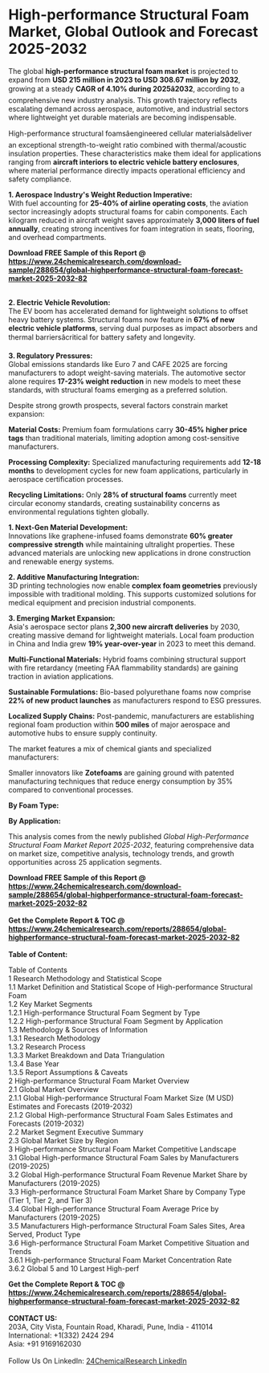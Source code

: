 <h1>High-performance Structural Foam Market, Global Outlook and Forecast 2025-2032</h1><p>The global <strong>high-performance structural foam market</strong> is projected to expand from <strong>USD 215 million in 2023 to USD 308.67 million by 2032</strong>, growing at a steady <strong>CAGR of 4.10% during 2025â2032</strong>, according to a comprehensive new industry analysis. This growth trajectory reflects escalating demand across aerospace, automotive, and industrial sectors where lightweight yet durable materials are becoming indispensable.</p><p>High-performance structural foamsâengineered cellular materialsâdeliver an exceptional strength-to-weight ratio combined with thermal/acoustic insulation properties. These characteristics make them ideal for applications ranging from <strong>aircraft interiors to electric vehicle battery enclosures</strong>, where material performance directly impacts operational efficiency and safety compliance.</p><p><strong>1. Aerospace Industry's Weight Reduction Imperative:</strong><br>
With fuel accounting for <strong>25-40% of airline operating costs</strong>, the aviation sector increasingly adopts structural foams for cabin components. Each kilogram reduced in aircraft weight saves approximately <strong>3,000 liters of fuel annually</strong>, creating strong incentives for foam integration in seats, flooring, and overhead compartments.</p><div><b>Download FREE Sample of this Report @ 
            <a href="https://www.24chemicalresearch.com/download-sample/288654/global-highperformance-structural-foam-forecast-market-2025-2032-82">
            https://www.24chemicalresearch.com/download-sample/288654/global-highperformance-structural-foam-forecast-market-2025-2032-82</a></b></div><br><p><strong>2. Electric Vehicle Revolution:</strong><br>
The EV boom has accelerated demand for lightweight solutions to offset heavy battery systems. Structural foams now feature in <strong>67% of new electric vehicle platforms</strong>, serving dual purposes as impact absorbers and thermal barriersâcritical for battery safety and longevity.</p><p><strong>3. Regulatory Pressures:</strong><br>
Global emissions standards like Euro 7 and CAFE 2025 are forcing manufacturers to adopt weight-saving materials. The automotive sector alone requires <strong>17-23% weight reduction</strong> in new models to meet these standards, with structural foams emerging as a preferred solution.</p><p>Despite strong growth prospects, several factors constrain market expansion:</p><p><strong>Material Costs:</strong> Premium foam formulations carry <strong>30-45% higher price tags</strong> than traditional materials, limiting adoption among cost-sensitive manufacturers.</p><p><strong>Processing Complexity:</strong> Specialized manufacturing requirements add <strong>12-18 months</strong> to development cycles for new foam applications, particularly in aerospace certification processes.</p><p><strong>Recycling Limitations:</strong> Only <strong>28% of structural foams</strong> currently meet circular economy standards, creating sustainability concerns as environmental regulations tighten globally.</p><p><strong>1. Next-Gen Material Development:</strong><br>
Innovations like graphene-infused foams demonstrate <strong>60% greater compressive strength</strong> while maintaining ultralight properties. These advanced materials are unlocking new applications in drone construction and renewable energy systems.</p><p><strong>2. Additive Manufacturing Integration:</strong><br>
3D printing technologies now enable <strong>complex foam geometries</strong> previously impossible with traditional molding. This supports customized solutions for medical equipment and precision industrial components.</p><p><strong>3. Emerging Market Expansion:</strong><br>
Asia's aerospace sector plans <strong>2,300 new aircraft deliveries</strong> by 2030, creating massive demand for lightweight materials. Local foam production in China and India grew <strong>19% year-over-year</strong> in 2023 to meet this demand.</p><p><strong>Multi-Functional Materials:</strong> Hybrid foams combining structural support with fire retardancy (meeting FAA flammability standards) are gaining traction in aviation applications.</p><p><strong>Sustainable Formulations:</strong> Bio-based polyurethane foams now comprise <strong>22% of new product launches</strong> as manufacturers respond to ESG pressures.</p><p><strong>Localized Supply Chains:</strong> Post-pandemic, manufacturers are establishing regional foam production within <strong>500 miles</strong> of major aerospace and automotive hubs to ensure supply continuity.</p><p>The market features a mix of chemical giants and specialized manufacturers:</p><p>Smaller innovators like <strong>Zotefoams</strong> are gaining ground with patented manufacturing techniques that reduce energy consumption by 35% compared to conventional processes.</p><p><strong>By Foam Type:</strong></p><p><strong>By Application:</strong></p><p>This analysis comes from the newly published <em>Global High-Performance Structural Foam Market Report 2025-2032</em>, featuring comprehensive data on market size, competitive analysis, technology trends, and growth opportunities across 25 application segments.</p><div><b>Download FREE Sample of this Report @ 
            <a href="https://www.24chemicalresearch.com/download-sample/288654/global-highperformance-structural-foam-forecast-market-2025-2032-82">
            https://www.24chemicalresearch.com/download-sample/288654/global-highperformance-structural-foam-forecast-market-2025-2032-82</a></b></div><br><div><b>Get the Complete Report & TOC @ 
            <a href="https://www.24chemicalresearch.com/reports/288654/global-highperformance-structural-foam-forecast-market-2025-2032-82">
            https://www.24chemicalresearch.com/reports/288654/global-highperformance-structural-foam-forecast-market-2025-2032-82</a></b></div><br>
            <b>Table of Content:</b><p>Table of Contents<br />
1 Research Methodology and Statistical Scope<br />
1.1 Market Definition and Statistical Scope of High-performance Structural Foam<br />
1.2 Key Market Segments<br />
1.2.1 High-performance Structural Foam Segment by Type<br />
1.2.2 High-performance Structural Foam Segment by Application<br />
1.3 Methodology & Sources of Information<br />
1.3.1 Research Methodology<br />
1.3.2 Research Process<br />
1.3.3 Market Breakdown and Data Triangulation<br />
1.3.4 Base Year<br />
1.3.5 Report Assumptions & Caveats<br />
2 High-performance Structural Foam Market Overview<br />
2.1 Global Market Overview<br />
2.1.1 Global High-performance Structural Foam Market Size (M USD) Estimates and Forecasts (2019-2032)<br />
2.1.2 Global High-performance Structural Foam Sales Estimates and Forecasts (2019-2032)<br />
2.2 Market Segment Executive Summary<br />
2.3 Global Market Size by Region<br />
3 High-performance Structural Foam Market Competitive Landscape<br />
3.1 Global High-performance Structural Foam Sales by Manufacturers (2019-2025)<br />
3.2 Global High-performance Structural Foam Revenue Market Share by Manufacturers (2019-2025)<br />
3.3 High-performance Structural Foam Market Share by Company Type (Tier 1, Tier 2, and Tier 3)<br />
3.4 Global High-performance Structural Foam Average Price by Manufacturers (2019-2025)<br />
3.5 Manufacturers High-performance Structural Foam Sales Sites, Area Served, Product Type<br />
3.6 High-performance Structural Foam Market Competitive Situation and Trends<br />
3.6.1 High-performance Structural Foam Market Concentration Rate<br />
3.6.2 Global 5 and 10 Largest High-perf</p><div><b>Get the Complete Report & TOC @ 
            <a href="https://www.24chemicalresearch.com/reports/288654/global-highperformance-structural-foam-forecast-market-2025-2032-82">
            https://www.24chemicalresearch.com/reports/288654/global-highperformance-structural-foam-forecast-market-2025-2032-82</a></b></div><br><b>CONTACT US:</b><br>
            203A, City Vista, Fountain Road, Kharadi, Pune, India - 411014<br>
            International: +1(332) 2424 294<br>
            Asia: +91 9169162030 <br><br>
            Follow Us On LinkedIn: <a href="https://www.linkedin.com/company/24chemicalresearch/">24ChemicalResearch LinkedIn</a>